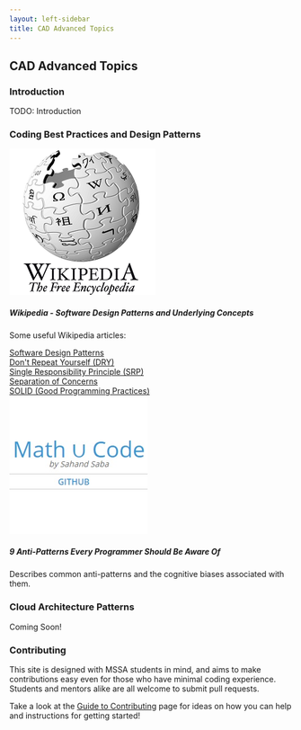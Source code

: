 ```yaml
---
layout: left-sidebar
title: CAD Advanced Topics
---
```


## CAD Advanced Topics

### Introduction

TODO: Introduction

### Coding Best Practices and Design Patterns

<div class="resource-row">
    <div class="resource-div">
        <img class="resource-image" src="images/wikipedia-logo.jpg">
        <h5 class="resource-title">Wikipedia - Software Design Patterns and Underlying Concepts</h5>
        <p class="resource-description">
Some useful Wikipedia articles:</p>
            <a href="https://en.wikipedia.org/wiki/Software_design_pattern">Software Design Patterns</a><br />
            <a href="https://en.wikipedia.org/wiki/Don%27t_repeat_yourself">Don't Repeat Yourself (DRY)</a><br />
            <a href="https://en.wikipedia.org/wiki/Single_responsibility_principle">Single Responsibility Principle (SRP)</a><br />
            <a href="https://en.wikipedia.org/wiki/Separation_of_concerns">Separation of Concerns</a><br />
            <a href="https://en.wikipedia.org/wiki/SOLID">SOLID (Good Programming Practices)</a>
    </div>
    <div class="resource-div">
        <a href="https://sahandsaba.com/nine-anti-patterns-every-programmer-should-be-aware-of-with-examples.html" target="_blank">
            <img class="resource-image" src="images/anti-patterns-sahandsaba.jpg">
        </a>
        <h5 class="resource-title">9 Anti-Patterns Every Programmer Should Be Aware Of</h5>
        <p class="resource-description">
            Describes common anti-patterns and the cognitive biases associated with them.
        </p>
    </div>
</div>

### Cloud Architecture Patterns

Coming Soon!

### Contributing

This site is designed with MSSA students in mind, and aims to make contributions easy even for those who have minimal coding experience.  Students and mentors alike are all welcome to submit pull requests.

Take a look at the [Guide to Contributing](/contributing.html) page for ideas on how you can help and instructions for getting started!